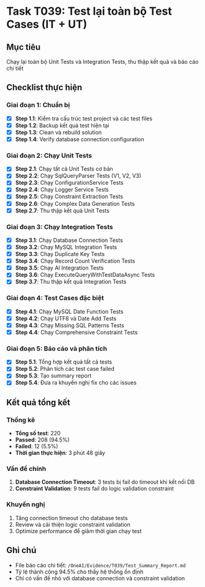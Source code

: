 # Task T039: Test lại toàn bộ Test Cases (IT + UT)

## Mục tiêu
Chạy lại toàn bộ Unit Tests và Integration Tests, thu thập kết quả và báo cáo chi tiết

## Checklist thực hiện

### Giai đoạn 1: Chuẩn bị
- [x] **Step 1.1**: Kiểm tra cấu trúc test project và các test files
- [x] **Step 1.2**: Backup kết quả test hiện tại
- [x] **Step 1.3**: Clean và rebuild solution
- [x] **Step 1.4**: Verify database connection configuration

### Giai đoạn 2: Chạy Unit Tests
- [x] **Step 2.1**: Chạy tất cả Unit Tests cơ bản
- [x] **Step 2.2**: Chạy SqlQueryParser Tests (V1, V2, V3)
- [x] **Step 2.3**: Chạy ConfigurationService Tests
- [x] **Step 2.4**: Chạy Logger Service Tests
- [x] **Step 2.5**: Chạy Constraint Extraction Tests
- [x] **Step 2.6**: Chạy Complex Data Generation Tests
- [x] **Step 2.7**: Thu thập kết quả Unit Tests

### Giai đoạn 3: Chạy Integration Tests
- [x] **Step 3.1**: Chạy Database Connection Tests
- [x] **Step 3.2**: Chạy MySQL Integration Tests
- [x] **Step 3.3**: Chạy Duplicate Key Tests
- [x] **Step 3.4**: Chạy Record Count Verification Tests
- [x] **Step 3.5**: Chạy AI Integration Tests
- [x] **Step 3.6**: Chạy ExecuteQueryWithTestDataAsync Tests
- [x] **Step 3.7**: Thu thập kết quả Integration Tests

### Giai đoạn 4: Test Cases đặc biệt
- [x] **Step 4.1**: Chạy MySQL Date Function Tests
- [x] **Step 4.2**: Chạy UTF8 và Date Add Tests
- [x] **Step 4.3**: Chạy Missing SQL Patterns Tests
- [x] **Step 4.4**: Chạy Comprehensive Constraint Tests

### Giai đoạn 5: Báo cáo và phân tích
- [x] **Step 5.1**: Tổng hợp kết quả tất cả tests
- [x] **Step 5.2**: Phân tích các test case failed
- [x] **Step 5.3**: Tạo summary report
- [x] **Step 5.4**: Đưa ra khuyến nghị fix cho các issues

## Kết quả tổng kết

### Thống kê
- **Tổng số test**: 220
- **Passed**: 208 (94.5%)
- **Failed**: 12 (5.5%)
- **Thời gian thực hiện**: 3 phút 48 giây

### Vấn đề chính
1. **Database Connection Timeout**: 3 tests bị fail do timeout khi kết nối DB
2. **Constraint Validation**: 9 tests fail do logic validation constraint

### Khuyến nghị
1. Tăng connection timeout cho database tests
2. Review và cải thiện logic constraint validation
3. Optimize performance để giảm thời gian chạy test

## Ghi chú
- File báo cáo chi tiết: `/OneAI/Evidence/T039/Test_Summary_Report.md`
- Tỷ lệ thành công 94.5% cho thấy hệ thống ổn định
- Chỉ có vấn đề nhỏ với database connection và constraint validation 